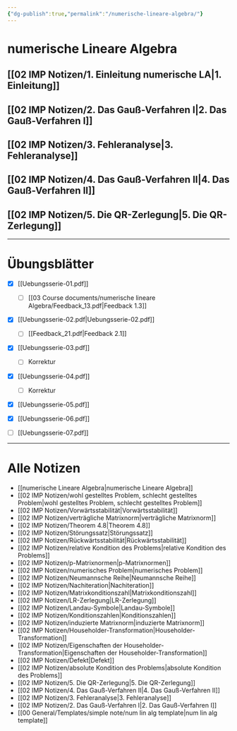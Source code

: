 ```yaml
---
{"dg-publish":true,"permalink":"/numerische-lineare-algebra/"}
---
```


# numerische Lineare Algebra
## [[02 IMP Notizen/1. Einleitung numerische LA\|1. Einleitung]]
## [[02 IMP Notizen/2. Das Gauß-Verfahren I\|2. Das Gauß-Verfahren I]]
## [[02 IMP Notizen/3. Fehleranalyse\|3. Fehleranalyse]]
## [[02 IMP Notizen/4. Das Gauß-Verfahren II\|4. Das Gauß-Verfahren II]]
## [[02 IMP Notizen/5. Die QR-Zerlegung\|5. Die QR-Zerlegung]]

___
# Übungsblätter
- [x] [[Uebungsserie-01.pdf]] 
	- [ ] [[03 Course documents/numerische lineare Algebra/Feedback_13.pdf|Feedback 1.3]] 
- [x] [[Uebungsserie-02.pdf\|Uebungsserie-02.pdf]] 
	- [ ] [[Feedback_21.pdf|Feedback 2.1]] 
- [x] [[Uebungsserie-03.pdf]] 
	- [ ] Korrektur
- [x] [[Uebungsserie-04.pdf]] 
	- [ ] Korrektur
- [x] [[Uebungsserie-05.pdf]] 
- [x] [[Uebungsserie-06.pdf]]
- [ ] [[Uebungsserie-07.pdf]]


___
# Alle Notizen
- [[numerische Lineare Algebra\|numerische Lineare Algebra]]
- [[02 IMP Notizen/wohl gestelltes Problem, schlecht gestelltes Problem\|wohl gestelltes Problem, schlecht gestelltes Problem]]
- [[02 IMP Notizen/Vorwärtsstabilität\|Vorwärtsstabilität]]
- [[02 IMP Notizen/verträgliche Matrixnorm\|verträgliche Matrixnorm]]
- [[02 IMP Notizen/Theorem 4.8\|Theorem 4.8]]
- [[02 IMP Notizen/Störungssatz\|Störungssatz]]
- [[02 IMP Notizen/Rückwärtsstabilität\|Rückwärtsstabilität]]
- [[02 IMP Notizen/relative Kondition des Problems\|relative Kondition des Problems]]
- [[02 IMP Notizen/p-Matrixnormen\|p-Matrixnormen]]
- [[02 IMP Notizen/numerisches Problem\|numerisches Problem]]
- [[02 IMP Notizen/Neumannsche Reihe\|Neumannsche Reihe]]
- [[02 IMP Notizen/Nachiteration\|Nachiteration]]
- [[02 IMP Notizen/Matrixkonditionszahl\|Matrixkonditionszahl]]
- [[02 IMP Notizen/LR-Zerlegung\|LR-Zerlegung]]
- [[02 IMP Notizen/Landau-Symbole\|Landau-Symbole]]
- [[02 IMP Notizen/Konditionszahlen\|Konditionszahlen]]
- [[02 IMP Notizen/induzierte Matrixnorm\|induzierte Matrixnorm]]
- [[02 IMP Notizen/Householder-Transformation\|Householder-Transformation]]
- [[02 IMP Notizen/Eigenschaften der Householder-Transformation\|Eigenschaften der Householder-Transformation]]
- [[02 IMP Notizen/Defekt\|Defekt]]
- [[02 IMP Notizen/absolute Kondition des Problems\|absolute Kondition des Problems]]
- [[02 IMP Notizen/5. Die QR-Zerlegung\|5. Die QR-Zerlegung]]
- [[02 IMP Notizen/4. Das Gauß-Verfahren II\|4. Das Gauß-Verfahren II]]
- [[02 IMP Notizen/3. Fehleranalyse\|3. Fehleranalyse]]
- [[02 IMP Notizen/2. Das Gauß-Verfahren I\|2. Das Gauß-Verfahren I]]
- [[00 General/Templates/simple note/num lin alg template\|num lin alg template]]
